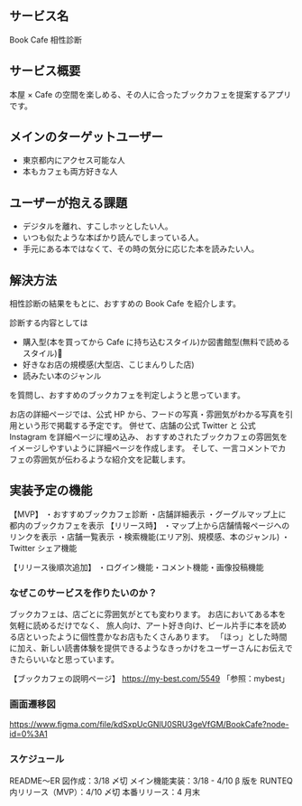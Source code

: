## サービス名

Book Cafe 相性診断

## サービス概要

本屋 × Cafe の空間を楽しめる、その人に合ったブックカフェを提案するアプリです。

## メインのターゲットユーザー

- 東京都内にアクセス可能な人
- 本もカフェも両方好きな人

## ユーザーが抱える課題

- デジタルを離れ、すこしホッとしたい人。
- いつも似たような本ばかり読んでしまっている人。
- 手元にある本ではなくて、その時の気分に応じた本を読みたい人。

## 解決方法

相性診断の結果をもとに、おすすめの Book Cafe を紹介します。

診断する内容としては

- 購入型(本を買ってから Cafe に持ち込むスタイル)か図書館型(無料で読めるスタイル)
- 好きなお店の規模感(大型店、こじまんりした店)
- 読みたい本のジャンル

を質問し、おすすめのブックカフェを判定しようと思っています。

お店の詳細ページでは、公式 HP から、フードの写真・雰囲気がわかる写真を引用という形で掲載する予定です。
併せて、店舗の公式 Twitter と 公式 Instagram を詳細ページに埋め込み、
おすすめされたブックカフェの雰囲気をイメージしやすいように詳細ページを作成します。
そして、一言コメントでカフェの雰囲気が伝わるような紹介文を記載します。

## 実装予定の機能

【MVP】
・おすすめブックカフェ診断
・店舗詳細表示
・グーグルマップ上に都内のブックカフェを表示
【リリース時】
・マップ上から店舗情報ページへのリンクを表示
・店舗一覧表示
・検索機能(エリア別、規模感、本のジャンル)
・Twitter シェア機能

【リリース後順次追加】
・ログイン機能・コメント機能・画像投稿機能

### **なぜこのサービスを作りたいのか？**

ブックカフェは、店ごとに雰囲気がとても変わります。
お店においてある本を気軽に読めるだけでなく、
旅人向け、アート好き向け、ビール片手に本を読める店といったように個性豊かなお店もたくさんあります。
「ほっ」とした時間に加え、新しい読書体験を提供できるようなきっかけをユーザーさんにお伝えできたらいいなと思っています。

【ブックカフェの説明ページ】
https://my-best.com/5549
「参照：mybest」

### 画面遷移図

https://www.figma.com/file/kdSxpUcGNlU0SRU3geVfGM/BookCafe?node-id=0%3A1

### スケジュール

README〜ER 図作成：3/18 〆切
メイン機能実装：3/18 - 4/10
β 版を RUNTEQ 内リリース（MVP）：4/10 〆切
本番リリース：4 月末
